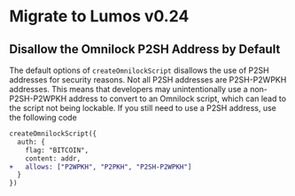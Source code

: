 # Migrate to Lumos v0.24

## Disallow the Omnilock P2SH Address by Default

The default options of `createOmnilockScript` disallows the use of P2SH addresses for security reasons.
Not all P2SH addresses are P2SH-P2WPKH addresses.
This means that developers may unintentionally use a non-P2SH-P2WPKH address to convert to an Omnilock script,
which can lead to the script not being lockable.
If you still need to use a P2SH address, use the following code

```diff
createOmnilockScript({
  auth: {
    flag: "BITCOIN",
    content: addr,
+   allows: ["P2WPKH", "P2PKH", "P2SH-P2WPKH"]
  }
})
```
